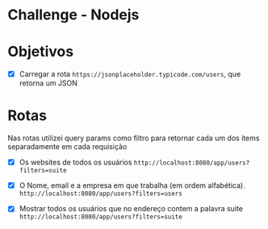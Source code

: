 # Challenge - Nodejs

# Objetivos

- [x] Carregar a rota `https://jsonplaceholder.typicode.com/users`, que retorna um JSON 

# Rotas
Nas rotas utilizei query params como filtro para retornar cada um dos items separadamente em cada requisição 

-[x] Os websites de todos os usuários `http://localhost:8080/app/users?filters=suite`

-[x] O Nome, email e a empresa em que trabalha (em ordem alfabética). `http://localhost:8080/app/users?filters=users`

-[x] Mostrar todos os usuários que no endereço contem a palavra suite `http://localhost:8080/app/users?filters=suite`

 
